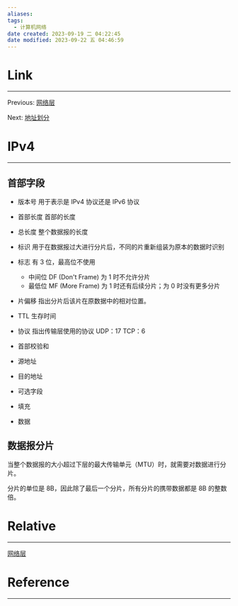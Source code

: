 ```yaml
---
aliases:
tags:
  - 计算机网络
date created: 2023-09-19 二 04:22:45
date modified: 2023-09-22 五 04:46:59
---
```


# Link

---

Previous: [网络层](网络层.md)

Next: [地址划分](地址划分.md)

# IPv4

---

## 首部字段

- 版本号
  用于表示是 IPv4 协议还是 IPv6 协议

- 首部长度
  首部的长度
- 总长度
  整个数据报的长度
- 标识
  用于在数据报过大进行分片后，不同的片重新组装为原本的数据时识别
- 标志
  有 3 位，最高位不使用
  - 中间位 DF (Don't Frame) 为 1 时不允许分片
  - 最低位 MF (More Frame) 为 1 时还有后续分片；为 0 时没有更多分片
- 片偏移
  指出分片后该片在原数据中的相对位置。
- TTL
  生存时间
- 协议
  指出传输层使用的协议
  UDP：17
  TCP：6
- 首部校验和

- 源地址

- 目的地址

- 可选字段

- 填充

- 数据

## 数据报分片

当整个数据报的大小超过下层的最大传输单元（MTU）时，就需要对数据进行分片。

分片的单位是 8B，因此除了最后一个分片，所有分片的携带数据都是 8B 的整数倍。

# Relative

---

[网络层](网络层.md)

# Reference

---
